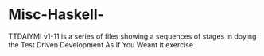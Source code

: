 # Misc-Haskell-
TTDAIYMI v1-11 is a series of files showing a sequences of stages in doying the Test Driven Development As If You Weant It exercise
